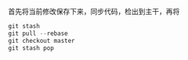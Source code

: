 首先将当前修改保存下来，同步代码，检出到主干，再将
```javascript
git stash
git pull --rebase
git checkout master
git stash pop
```